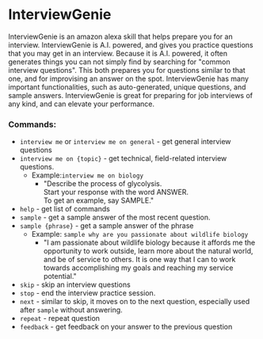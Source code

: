 # InterviewGenie
InterviewGenie is an amazon alexa skill that helps prepare you for an interview. InterviewGenie is A.I. powered, and gives you practice questions that you may get in an interview. Because it is A.I. powered, it often generates things you can not simply find by searching for "common interview questions". This both prepares you for questions similar to that one, and for improvising an answer on the spot. InterviewGenie has many important functionalities, such as auto-generated, unique questions, and sample answers. InterviewGenie is great for preparing for job interviews of any kind, and can elevate your performance.

### Commands:
- `interview me` or `interview me on general` - get general interview questions
- `interview me on {topic}` - get technical, field-related interview questions.
  - Example:`interview me on biology` 
    - "Describe the process of glycolysis. <br/>Start your response with the word ANSWER. <br/>To get an example, say SAMPLE."
- `help` - get list of commands
- `sample` - get a sample answer of the most recent question.
- `sample {phrase}` - get a sample answer of the phrase
  - Example: `sample why are you passionate about wildlife biology`
    - "I am passionate about wildlife biology because it affords me the opportunity to work outside, learn more about the natural world, and be of service to others. It is one way that I can to work towards accomplishing my goals and reaching my service potential."
- `skip` - skip an interview questions
- `stop` - end the interview practice session.
- `next` - similar to skip, it moves on to the next question, especially used after `sample` without answering.
- `repeat` - repeat question
- `feedback` - get feedback on your answer to the previous question